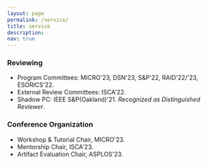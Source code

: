 ```yaml
---
layout: page
permalink: /service/
title: service
description:
nav: true
---
```


<div class="publications"> 
<h3 class="pubtype">Reviewing</h3> 

<ul>
  <li> Program Committees: MICRO'23, DSN'23, S&amp;P'22, RAID'22/'23, ESORICS'22.</li>
  <li> External Review Committees: ISCA'22.</li>
  <li> Shadow PC: IEEE S&P(Oakland)'21. <i>Recognized as Distinguished Reviewer</i>.</li>
</ul>

<h3 class="pubtype">Conference Organization</h3> 

<ul>
  <li> Workshop & Tutorial Chair, MICRO'23.</li>
  <li> Mentorship Chair, ISCA'23.</li>
  <li> Artifact Evaluation Chair, ASPLOS'23.</li>
</ul>


</div>
